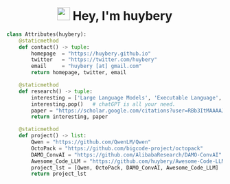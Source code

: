 <div align="center">
  <h1 align="center"> <img src="https://emojis.slackmojis.com/emojis/images/1531849430/4246/blob-sunglasses.gif?1531849430" width="30"/> Hey, I'm huybery</h1>
<!--   <h3 style="color:red;" align="center"> I'm a researcher with a strong curiosity about deep learning & nature language processing. </h3> -->

<!--  <img src="https://github.com/huybery/huybery/blob/master/bio.gif" /> -->
<!--   <img src="https://github.com/huybery/huybery/blob/master/bio.svg" /> -->


<!--  <img src="https://github.com/huybery/huybery/blob/master/nlp_x.png" /> -->
  
<!--
  <p align="center"> 
    <a href="https://pytorch.org/" target="_blank"> 
      <img src="https://www.vectorlogo.zone/logos/pytorch/pytorch-icon.svg" alt="pytorch" width="40" height="40"/> 
    </a> 
    <a href="https://flask.palletsprojects.com/" target="_blank"> 
       <img src="https://www.vectorlogo.zone/logos/pocoo_flask/pocoo_flask-icon.svg" alt="flask" width="40" height="40"/> 
    </a> 
    <a href="https://github.com/vim/vim" target="_blank"> 
       <img src="https://www.vectorlogo.zone/logos/vim/vim-icon.svg" alt="vim" width="40" height="40"/> 
    </a> 
  </p>
-->
</div>

```python
class Attributes(huybery):
    @staticmethod
    def contact() -> tuple:
        homepage  = "https://huybery.github.io"
        twitter   = "https://twitter.com/huybery"
        email     = "huybery [at] gmail.com"
        return homepage, twitter, email

    @staticmethod
    def research() -> tuple:
        interesting = ['Large Language Models', 'Executable Language', 'Embodied Agent', 'Dialog Systems']
        interesting.pop()   # chatGPT is all your need.
        paper = "https://scholar.google.com/citations?user=RBb3ItMAAAAJ"
        return interesting, paper

    @staticmethod
    def project() -> list:
        Qwen = "https://github.com/QwenLM/Qwen"
        OctoPack = "https://github.com/bigcode-project/octopack"
        DAMO_ConvAI = "https://github.com/AlibabaResearch/DAMO-ConvAI"
        Awesome_Code_LLM = "https://github.com/huybery/Awesome-Code-LLM"
        project_lst = [Qwen, OctoPack, DAMO_ConvAI, Awesome_Code_LLM]
        return project_lst

```

<!-- ![ visitors ](https://visitor-badge.glitch.me/badge?page_id=huybery.huybery) -->


<!-- <img src='https://random-memer.herokuapp.com/' title="Meme" alt="Please refresh the page is the meme doesn't show up."> -->
